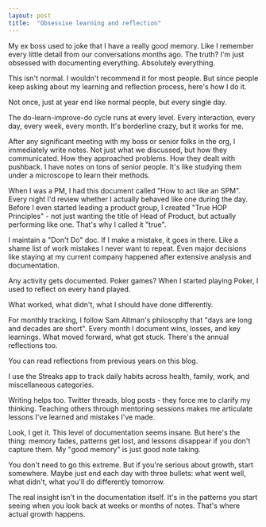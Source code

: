 ```yaml
---
layout: post
title:  "Obsessive learning and reflection"
---
```


My ex boss used to joke that I have a really good memory. Like I remember every little detail from our conversations months ago. The truth? I'm just obsessed with documenting everything. Absolutely everything.

This isn't normal. I wouldn't recommend it for most people. But since people keep asking about my learning and reflection process, here's how I do it.

Not once, just at year end like normal people, but every single day.

The do-learn-improve-do cycle runs at every level. Every interaction, every day, every week, every month. It's borderline crazy, but it works for me.

After any significant meeting with my boss or senior folks in the org, I immediately write notes. Not just what we discussed, but how they communicated. How they approached problems. How they dealt with pushback. I have notes on tons of senior people. It's like studying them under a microscope to learn their methods.

When I was a PM, I had this document called "How to act like an SPM". Every night I'd review whether I actually behaved like one during the day. Before I even started leading a product group, I created "True HOP Principles" - not just wanting the title of Head of Product, but actually performing like one. That's why I called it "true".

I maintain a "Don't Do" doc. If I make a mistake, it goes in there. Like a shame list of work mistakes I never want to repeat. Even major decisions like staying at my current company happened after extensive analysis and documentation.

Any activity gets documented. Poker games? When I started playing Poker, I used to reflect on every hand played.

What worked, what didn't, what I should have done differently.

For monthly tracking, I follow Sam Altman's philosophy that "days are long and decades are short". Every month I document wins, losses, and key learnings. What moved forward, what got stuck. There's the annual reflections too.

You can read reflections from previous years on this blog.

I use the Streaks app to track daily habits across health, family, work, and miscellaneous categories.

Writing helps too. Twitter threads, blog posts - they force me to clarify my thinking. Teaching others through mentoring sessions makes me articulate lessons I've learned and mistakes I've made.

Look, I get it. This level of documentation seems insane. But here's the thing: memory fades, patterns get lost, and lessons disappear if you don't capture them. My "good memory" is just good note taking.

You don't need to go this extreme. But if you're serious about growth, start somewhere. Maybe just end each day with three bullets: what went well, what didn't, what you'll do differently tomorrow.

The real insight isn't in the documentation itself. It's in the patterns you start seeing when you look back at weeks or months of notes. That's where actual growth happens.
